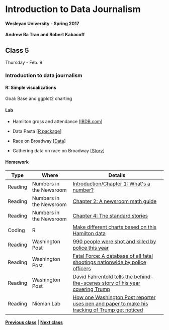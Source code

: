 # Introduction to Data Journalism
  
#### Wesleyan University - Spring 2017
  
**Andrew Ba Tran and Robert Kabacoff**
  
## Class 5
Thursday - Feb. 9
                             
### Introduction to data journalism
                             
#### R: Simple visualizations
                             
Goal: Base and ggplot2 charting
                             
#### Lab

    
* Hamilton gross and attendance [[IBDB.com](https://www.ibdb.com/grosses-production/hamilton-499521)]

* Data Pasta [[R package](https://cran.r-project.org/web/packages/datapasta/vignettes/how-to-datapasta.html)]

* Race on Broadway [[Data](https://www.dropbox.com/sh/lw66dmszbpipx38/AADIw_CyMfjD0OAkEIC0-RGAa?dl=0)]
* Gathering data on race on Broadway [[Story](http://qz.com/842610/broadways-race-problem-is-unmasked-by-data-but-the-theater-industry-is-still-stuck-in-neutral/)]

#### Homework
                          
|Type|Where|Details|
|---|---|---|
|Reading|Numbers in the Newsroom|[Introduction/Chapter 1: What's a number?]()|
|Reading|Numbers in the Newsroom|[Chapter 2: A newsroom math guide]()|
|Reading|Numbers in the Newsroom|[Chapter 4: The standard stories]()|
|Coding|R|[Make different charts based on this Hamilton data]()|
|Reading|Washington Post|[990 people were shot and killed by police this year](https://www.washingtonpost.com/graphics/national/police-shootings-year-end/)|
|Reading|Washington Post|[Fatal Force: A database of all fatal shootings nationwide by police officers](https://www.washingtonpost.com/policeshootings/)|
|Reading|Washington Post|[David Fahrentold tells the behind-the-scenes story of his year covering Trump](https://www.washingtonpost.com/lifestyle/magazine/david-fahrenthold-tells-the-behind-the-scenes-story-of-his-year-covering-trump/2016/12/27/299047c4-b510-11e6-b8df-600bd9d38a02_story.html?utm_term=.322455d0857c)|
|Reading|Nieman Lab|[How one Washington Post reporter uses pen and paper to make his tracking of Trump get noticed](http://www.niemanlab.org/2016/09/how-one-washington-post-reporter-uses-pen-and-paper-to-make-his-tracking-of-trump-get-noticed/)|
                   
**[Previous class](class4.md)** | **[Next class](class6.md)**
